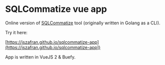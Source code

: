 # SQLCommatize vue app

Online version of [SQLCommatize](https://github.com/jszafran/sqlcommatize) tool (originally written in Golang as a CLI).

Try it here:

[https://jszafran.github.io/sqlcommatize-app](https://jszafran.github.io/sqlcommatize-app])

App is written in VueJS 2 & Buefy.
